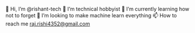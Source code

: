 👋 Hi, I’m @rishant-tech
👀 I’m technical hobbyist
🌱 I’m currently learning how not to forget
💞️ I’m looking to make machine learn everything
📫 How to reach me raj.rishi4352@gmail.com
